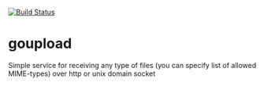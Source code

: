 [![Build Status](https://travis-ci.org/pavel-busko/goupload.svg?branch=master)](https://travis-ci.org/pavel-busko/goupload)

# goupload
Simple service for receiving any type of files (you can specify list of allowed MIME-types) over http or unix domain socket
